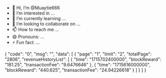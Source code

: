 - 👋 Hi, I’m @Muaytie666
- 👀 I’m interested in ...
- 🌱 I’m currently learning ...
- 💞️ I’m looking to collaborate on ...
- 📫 How to reach me ...
- 😄 Pronouns: ...
- ⚡ Fun fact: ...

<!---
Muaytie666/Muaytie666 is a ✨ special ✨ repository because its `README.md` (this file) appears on your GitHub profile.
You can click the Preview link to take a look at your changes.
--->{     "code": "0",     "msg": "",     "data": [         {             "page": "1",             "limit": "2",             "totalPage": "2806",             "revenueHistoryList": [                 {                     "time": "1715702400000",                     "blockReward": "181.25",                     "transactionFee": "9.6476646"                 },                 {                     "time": "1715616000000",                     "blockReward": "440.625",                     "transactionFee": "24.94226618"                 }             ]         }     ] }
